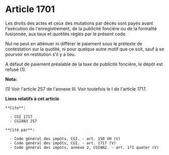 # Article 1701

Les droits des actes et ceux des mutations par décès sont payés avant l'exécution de l'enregistrement, de la publicité
foncière ou de la formalité fusionnée, aux taux et quotités réglés par le présent code.

Nul ne peut en atténuer ni différer le paiement sous le prétexte de contestation sur la quotité, ni pour quelque autre motif
que ce soit, sauf à se pourvoir en restitution s'il y a lieu.

A défaut de paiement préalable de la taxe de publicité foncière, le dépôt est refusé (1).

**Nota:**

(1) Voir l'article 257 de l'annexe III. Voir toutefois le I de l'article 1717.

**Liens relatifs à cet article**

	**Cite**:

	  - CGI 1717
	  - CGIAN3 257

	**Cité par**:

	  - Code général des impôts, CGI. - art. 150 VH (V)
	  - Code général des impôts, CGI. - art. 1717 (V)
	  - Code général des impôts, annexe 2, CGIAN2. - art. 171 quater (V)
